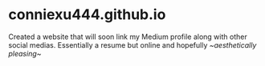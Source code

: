 # conniexu444.github.io
Created a website that will soon link my Medium profile along with other social medias. Essentially a resume but online and hopefully
*~aesthetically pleasing~*
